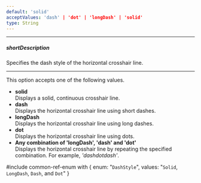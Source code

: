 ```yaml
---
default: 'solid'
acceptValues: 'dash' | 'dot' | 'longDash' | 'solid'
type: String
---
```

---
##### shortDescription
Specifies the dash style of the horizontal crosshair line.

---
This option accepts one of the following values.

* **solid**   
Displays a solid, continuous crosshair line.
* **dash**   
Displays the horizontal crosshair line using short dashes.
* **longDash**   
Displays the horizontal crosshair line using long dashes.
* **dot**    
Displays the horizontal crosshair line using dots.
* **Any combination of 'longDash', 'dash' and 'dot'**   
Displays the horizontal crosshair line by repeating the specified combination. For example, *'dashdotdash'*.

#include common-ref-enum with {
    enum: "`DashStyle`",
    values: "`Solid`, `LongDash`, `Dash`, and `Dot`"
}